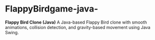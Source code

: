 # FlappyBirdgame-java-
**Flappy Bird Clone (Java)**   A Java-based Flappy Bird clone with smooth animations, collision detection, and gravity-based movement using Java Swing.
